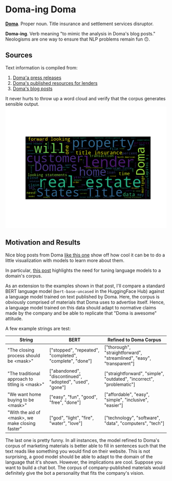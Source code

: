 # Doma-ing Doma

[**Doma**](https://www.doma.com/about/).  Proper noun.  Title insurance and settlement services disruptor.

**Doma-ing**.  Verb meaning "to mimic the analysis in Doma's blog posts."  Neologisms are one way to ensure that NLP problems remain fun :upside_down_face:.

## Sources

Text information is compiled from:
1. [Doma'a press releases](https://www.doma.com/press/press-releases/)
2. [Doma's published resources for lenders](https://www.doma.com/resources-for-lenders/)
3. [Doma's blog posts](https://www.doma.com/category/writing-on-the-wall/)

It never hurts to throw up a word cloud and verify that the corpus generates sensible output.
![word cloud](corpus_word_cloud.png)

## Motivation and Results

Nice blog posts from Doma [like this one](https://www.doma.com/understanding-berts-semantic-interpretations/) show off how cool it can be to do a little visualization with models to learn more about them.

In particular, [this post](https://www.doma.com/neural-language-models-as-domain-specific-knowledge-bases/) highlights the need for tuning language models to a domain's corpus.

As an extension to the examples shown in that post, I'll compare a standard BERT language model (`bert-base-uncased` in the HuggingFace Hub) against a language model trained on text published by Doma.
Here, the corpus is obviously comprised of materials that Doma uses to advertise itself.
Hence, a language model trained on this data should adapt to normative claims made by the company and be able to replicate that "Doma is awesome" attitude.

A few example strings are test:

| String | BERT | Refined to Doma Corpus |
| ------ | ---- | ---------------------- |
| "The closing process should be \<mask\>" | ["stopped", "repeated", "completed", "complete", "done"] | ["thorough", "straightforward", "streamlined", "easy", "transparent"] |
| "The traditional approach to titling is \<mask\>" | ["abandoned", "discontinued", "adopted", "used", "gone"] | ["straightforward", "simple", "outdated", "incorrect", "problematic"] |
| "We want home buying to be \<mask\>" | ["easy", "fun", "good", "free", "done"] | ["affordable", "easy", "simple", "inclusive", "easier"] |
| "With the aid of \<mask\>, we make closing faster" | ["god", "light", "fire", "water", "love"] | ["technology", "software", "data", "computers", "tech"] |

The last one is pretty funny.  In all instances, the model refined to Doma's corpus of marketing materials is better able to fill in sentences such that the text reads like something you would find on their website.
This is not surprising, a good model should be able to adapt to the domain of the language that it's shown.
However, the implications are cool.  Suppose you want to build a chat bot.  The corpus of company-published materials would definitely give the bot a personality that fits the company's vision.
